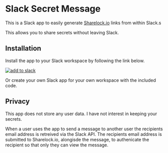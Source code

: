 # Slack Secret Message

This is a Slack app to easily generate [Sharelock.io](https://sharelock.io) links from within Slack.s

This allows you to share secrets without leaving Slack.

## Installation

Install the app to your Slack workspace by following the link below.

[![add to slack](https://platform.slack-edge.com/img/add_to_slack.png)](https://slack-secret-message.robbytaylor.io/install)

Or create your own Slack app for your own workspace with the included code.

## Privacy

This app does not store any user data.
I have not interest in keeping your secrets.

When a user uses the app to send a message to another user the recipients email address is retreived via the Slack API.
The recipients email address is submitted to Sharelock.io, alongisde the message, to authenicate the recipient so that only they can view the message.
